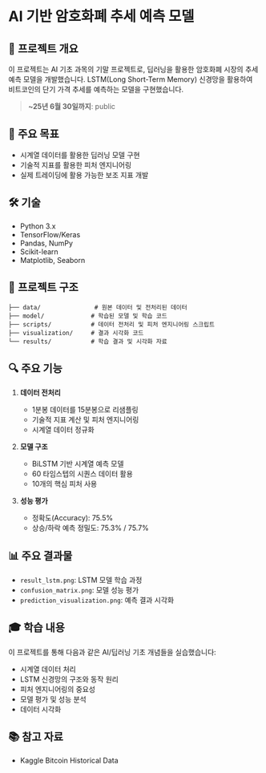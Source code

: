 # AI 기반 암호화폐 추세 예측 모델

## 📝 프로젝트 개요
이 프로젝트는 AI 기초 과목의 기말 프로젝트로, 딥러닝을 활용한 암호화폐 시장의 추세 예측 모델을 개발했습니다. LSTM(Long Short-Term Memory) 신경망을 활용하여 비트코인의 단기 가격 추세를 예측하는 모델을 구현했습니다.

> **~25년 6월 30일까지**: public

## 🎯 주요 목표
- 시계열 데이터를 활용한 딥러닝 모델 구현
- 기술적 지표를 활용한 피처 엔지니어링
- 실제 트레이딩에 활용 가능한 보조 지표 개발

## 🛠️ 기술 
- Python 3.x
- TensorFlow/Keras
- Pandas, NumPy
- Scikit-learn
- Matplotlib, Seaborn

## 📁 프로젝트 구조
```
├── data/               # 원본 데이터 및 전처리된 데이터
├── model/             # 학습된 모델 및 학습 코드
├── scripts/           # 데이터 전처리 및 피처 엔지니어링 스크립트
├── visualization/     # 결과 시각화 코드
└── results/           # 학습 결과 및 시각화 자료
```

## 🔍 주요 기능
1. **데이터 전처리**
   - 1분봉 데이터를 15분봉으로 리샘플링
   - 기술적 지표 계산 및 피처 엔지니어링
   - 시계열 데이터 정규화

2. **모델 구조**
   - BiLSTM 기반 시계열 예측 모델
   - 60 타임스텝의 시퀀스 데이터 활용
   - 10개의 핵심 피처 사용

3. **성능 평가**
   - 정확도(Accuracy): 75.5%
   - 상승/하락 예측 정밀도: 75.3% / 75.7%

## 📊 주요 결과물
- `result_lstm.png`: LSTM 모델 학습 과정
- `confusion_matrix.png`: 모델 성능 평가
- `prediction_visualization.png`: 예측 결과 시각화

## 🎓 학습 내용
이 프로젝트를 통해 다음과 같은 AI/딥러닝 기초 개념들을 실습했습니다:
- 시계열 데이터 처리
- LSTM 신경망의 구조와 동작 원리
- 피처 엔지니어링의 중요성
- 모델 평가 및 성능 분석
- 데이터 시각화

## 📚 참고 자료
- Kaggle Bitcoin Historical Data

## 